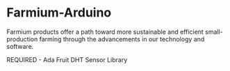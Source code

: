 # Farmium-Arduino
Farmium products offer a path toward more sustainable and efficient small-production farming through the advancements in our technology and software.

REQUIRED - Ada Fruit DHT Sensor Library
